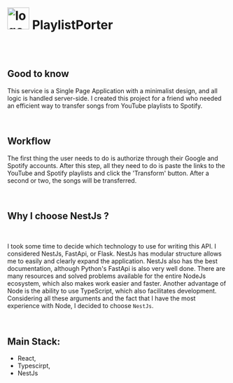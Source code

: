 # <img src='https://github.com/HajMichal/PlaylistPorter/assets/92325569/10663ec4-c9c9-48f5-9c5e-1dc62f19f56b' alt='logo' width="50px" />   PlaylistPorter


<br/>
<br/>

## Good to know
This service is a Single Page Application with a minimalist design, and all logic is handled server-side. I created this project for a friend who needed an efficient way to transfer songs from YouTube playlists to Spotify.

<br/>

## Workflow
The first thing the user needs to do is authorize through their Google and Spotify accounts. After this step, all they need to do is paste the links to the YouTube and Spotify playlists and click the 'Transform' button. After a second or two, the songs will be transferred.

<br/>

## Why I choose NestJs ?

<br/>

I took some time to decide which technology to use for writing this API. I considered NestJs, FastApi, or Flask. NestJs has modular structure allows me to easily and clearly expand the application. NestJs also has the best documentation, although Python's FastApi is also very well done. There are many resources and solved problems available for the entire NodeJs ecosystem, which also makes work easier and faster. Another advantage of Node is the ability to use TypeScript, which also facilitates development. Considering all these arguments and the fact that I have the most experience with Node, I decided to choose `NestJs`.

<br/>

## Main Stack:
 - React,
 - Typescirpt,
 - NestJs
